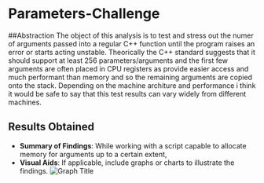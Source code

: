 # Parameters-Challenge

##Abstraction
The object of this analysis is to test and stress out the numer of arguments passed into a regular C++ function until the program raises an error or starts acting unstable. Theorically the C++ standard suggests that it should support at least 256 parameters/arguments and the first few arguments are often placed in CPU registers as provide easier access and much performant than memory and so the remaining arguments are copied onto the stack. Depending on the machine architure and performance i think it would be safe to say that this test results can vary widely from different machines.

## Results Obtained
- **Summary of Findings**: While working with a script capable to allocate memory for arguments up to a certain extent, 
- **Visual Aids**: If applicable, include graphs or charts to illustrate the findings.
  ![Graph Title](url_to_graph_image)
